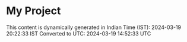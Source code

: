 # My Project

This content is dynamically generated in Indian Time (IST): 2024-03-19 20:22:33 IST
Converted to UTC: 2024-03-19 14:52:33 UTC
